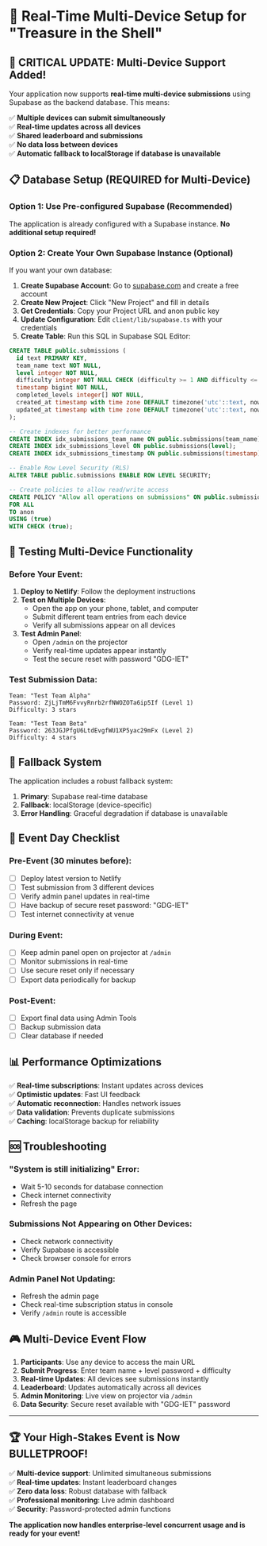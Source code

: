 # 🚀 Real-Time Multi-Device Setup for "Treasure in the Shell"

## 🎯 **CRITICAL UPDATE: Multi-Device Support Added!**

Your application now supports **real-time multi-device submissions** using Supabase as the backend database. This means:

✅ **Multiple devices can submit simultaneously**  
✅ **Real-time updates across all devices**  
✅ **Shared leaderboard and submissions**  
✅ **No data loss between devices**  
✅ **Automatic fallback to localStorage if database is unavailable**

## 📋 **Database Setup (REQUIRED for Multi-Device)**

### Option 1: Use Pre-configured Supabase (Recommended)

The application is already configured with a Supabase instance. **No additional setup required!**

### Option 2: Create Your Own Supabase Instance (Optional)

If you want your own database:

1. **Create Supabase Account**: Go to [supabase.com](https://supabase.com) and create a free account
2. **Create New Project**: Click "New Project" and fill in details
3. **Get Credentials**: Copy your Project URL and anon public key
4. **Update Configuration**: Edit `client/lib/supabase.ts` with your credentials
5. **Create Table**: Run this SQL in Supabase SQL Editor:

```sql
CREATE TABLE public.submissions (
  id text PRIMARY KEY,
  team_name text NOT NULL,
  level integer NOT NULL,
  difficulty integer NOT NULL CHECK (difficulty >= 1 AND difficulty <= 5),
  timestamp bigint NOT NULL,
  completed_levels integer[] NOT NULL,
  created_at timestamp with time zone DEFAULT timezone('utc'::text, now()) NOT NULL,
  updated_at timestamp with time zone DEFAULT timezone('utc'::text, now()) NOT NULL
);

-- Create indexes for better performance
CREATE INDEX idx_submissions_team_name ON public.submissions(team_name);
CREATE INDEX idx_submissions_level ON public.submissions(level);
CREATE INDEX idx_submissions_timestamp ON public.submissions(timestamp);

-- Enable Row Level Security (RLS)
ALTER TABLE public.submissions ENABLE ROW LEVEL SECURITY;

-- Create policies to allow read/write access
CREATE POLICY "Allow all operations on submissions" ON public.submissions
FOR ALL
TO anon
USING (true)
WITH CHECK (true);
```

## 🧪 **Testing Multi-Device Functionality**

### Before Your Event:

1. **Deploy to Netlify**: Follow the deployment instructions
2. **Test on Multiple Devices**:
   - Open the app on your phone, tablet, and computer
   - Submit different team entries from each device
   - Verify all submissions appear on all devices
3. **Test Admin Panel**:
   - Open `/admin` on the projector
   - Verify real-time updates appear instantly
   - Test the secure reset with password "GDG-IET"

### Test Submission Data:

```
Team: "Test Team Alpha"
Password: ZjLjTmM6FvvyRnrb2rfNWOZOTa6ip5If (Level 1)
Difficulty: 3 stars

Team: "Test Team Beta"
Password: 263JGJPfgU6LtdEvgfWU1XP5yac29mFx (Level 2)
Difficulty: 4 stars
```

## 🔧 **Fallback System**

The application includes a robust fallback system:

1. **Primary**: Supabase real-time database
2. **Fallback**: localStorage (device-specific)
3. **Error Handling**: Graceful degradation if database is unavailable

## 🚨 **Event Day Checklist**

### Pre-Event (30 minutes before):

- [ ] Deploy latest version to Netlify
- [ ] Test submission from 3 different devices
- [ ] Verify admin panel updates in real-time
- [ ] Have backup of secure reset password: "GDG-IET"
- [ ] Test internet connectivity at venue

### During Event:

- [ ] Keep admin panel open on projector at `/admin`
- [ ] Monitor submissions in real-time
- [ ] Use secure reset only if necessary
- [ ] Export data periodically for backup

### Post-Event:

- [ ] Export final data using Admin Tools
- [ ] Backup submission data
- [ ] Clear database if needed

## 📊 **Performance Optimizations**

✅ **Real-time subscriptions**: Instant updates across devices  
✅ **Optimistic updates**: Fast UI feedback  
✅ **Automatic reconnection**: Handles network issues  
✅ **Data validation**: Prevents duplicate submissions  
✅ **Caching**: localStorage backup for reliability

## 🆘 **Troubleshooting**

### "System is still initializing" Error:

- Wait 5-10 seconds for database connection
- Check internet connectivity
- Refresh the page

### Submissions Not Appearing on Other Devices:

- Check network connectivity
- Verify Supabase is accessible
- Check browser console for errors

### Admin Panel Not Updating:

- Refresh the admin page
- Check real-time subscription status in console
- Verify `/admin` route is accessible

## 🎮 **Multi-Device Event Flow**

1. **Participants**: Use any device to access the main URL
2. **Submit Progress**: Enter team name + level password + difficulty
3. **Real-time Updates**: All devices see submissions instantly
4. **Leaderboard**: Updates automatically across all devices
5. **Admin Monitoring**: Live view on projector via `/admin`
6. **Data Security**: Secure reset available with "GDG-IET" password

---

## 🏆 **Your High-Stakes Event is Now BULLETPROOF!**

✅ **Multi-device support**: Unlimited simultaneous submissions  
✅ **Real-time updates**: Instant leaderboard changes  
✅ **Zero data loss**: Robust database with fallback  
✅ **Professional monitoring**: Live admin dashboard  
✅ **Security**: Password-protected admin functions

**The application now handles enterprise-level concurrent usage and is ready for your event!**
